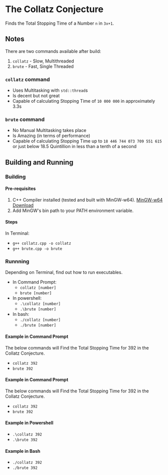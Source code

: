 # The Collatz Conjecture
Finds the Total Stopping Time of a Number ```n``` in ```3x+1```.

## Notes
There are two commands available after build:
1. ```collatz``` - Slow, Multithreaded
2. ```brute```   - Fast, Single Threaded

### ```collatz``` command
* Uses Multitasking with ```std::thread```s
* Is decent but not great
* Capable of calculating Stopping Time of ```10 000 000``` in approximately 3.3s


### ```brute``` command
* No Manual Multitasking takes place
* Is Amazing (in terms of performance)
* Capable of calculating Stopping Time up to ```18 446 744 073 709 551 615``` or just below 18.5 Quintillion in less than a tenth of a second

## Building and Running
### Building
#### Pre-requisites
1. C++ Compiler installed (tested and built with MinGW-w64). [MinGW-w64 Download](https://sourceforge.net/projects/mingw-w64/files/Toolchains%20targetting%20Win32/Personal%20Builds/mingw-builds/installer/mingw-w64-install.exe/download)
2. Add MinGW's bin path to your PATH environment variable.

#### Steps
In Terminal:
* ```g++ collatz.cpp -o collatz```
* ```g++ brute.cpp -o brute```


### Runnning
Depending on Terminal, find out how to run executables.
* In Command Prompt:
  * ```collatz [number]```
  * ```brute [number]```
* In powershell:
  * ```.\collatz [number]```
  * ```.\brute [number]```
* In bash:
  * ```./collatz [number]```
  * ```./brute [number]```

#### Example in Command Prompt
The below commands will Find the Total Stopping Time for 392 in the Collatz Conjecture.
* ```collatz 392```
* ```brute 392```

#### Example in Command Prompt
The below commands will Find the Total Stopping Time for 392 in the Collatz Conjecture.
* ```collatz 392```
* ```brute 392```

#### Example in Powershell
* ```.\collatz 392```
* ```.\brute 392```

#### Example in Bash
* ```./collatz 392```
* ```./brute 392```
